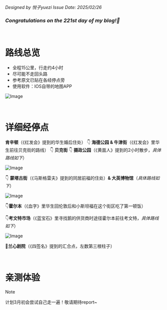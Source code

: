 _Designed by 悦子yuezi_
_Issue Date: 2025/02/26_
### _Congratulations on the 221st day of my blog!🍻_
<br/>


# 路线总览
- 全程15公里，行走约4小时
- 尽可能不走回头路
- 参考原文已贴在各经停点旁
- 使用软件：IOS自带的地图APP

![Image](https://github.com/user-attachments/assets/13a92c4b-3375-4246-acfd-fbb23b2de936)

<br/>

# 详细经停点

**肯辛顿**（《红发会》提到的华生婚后住处）
👇
**海德公园 & 牛津街**（《红发会》里华生前往贝克街的路线）
👇
**贝克街**
👇
**摄政公园**（《黄面人》提到的2小时散步，_具体路线如下_）

![Image](https://github.com/user-attachments/assets/46ba1ab1-6b70-442c-b5d1-38056bfbc599)

👇
**蒙塔古街**（《马斯格雷夫》提到的同居前福的住处）**& 大英博物馆**（_具体路线如下_）

![Image](https://github.com/user-attachments/assets/2d9028b1-b6b0-4c4a-ad17-a01634fad1d9)

👇**霍尔本**（《血字》里华生回伦敦后和小斯坦福在这个街区吃了第一顿饭）

👇**考文特市场**（《蓝宝石》里寻找鹅的供货商时途径霍尔本前往考文特，_具体路线如下_）

![Image](https://github.com/user-attachments/assets/40cd691e-04e1-4765-b642-9fc9a07f10d9)

🚩**兰心剧院**（《四签名》提到的汇合点，左数第三根柱子）


<br/>

# 亲测体验
> [!NOTE]
> 计划3月初会尝试自己走一遍！敬请期待report~
